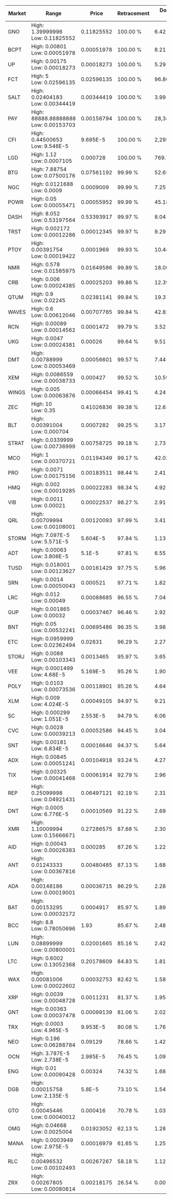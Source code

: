 | Market | Range | Price| Retracement | Doubles to 50% |
| --- | --- | --- | --- | --- |
| GNO | High: 1.39999996<br />Low: 0.11825552 | 0.11825552 | 100.00 % | 6.42 |
| BCPT | High: 0.00801<br />Low: 0.00051978 | 0.00051978 | 100.00 % | 8.21 |
| UP | High: 0.00175<br />Low: 0.00018273 | 0.00018273 | 100.00 % | 5.29 |
| FCT | High: 5<br />Low: 0.02596135 | 0.02596135 | 100.00 % | 96.80 |
| SALT | High: 0.02404183<br />Low: 0.00344419 | 0.00344419 | 100.00 % | 3.99 |
| PAY | High: 88888.88888888<br />Low: 0.00153703 | 0.00156794 | 100.00 % | 28,345,756.35 |
| CFI | High: 0.44500653<br />Low: 9.546E-5 | 9.695E-5 | 100.00 % | 2,295.52 |
| LGD | High: 1.12<br />Low: 0.0007105 | 0.000728 | 100.00 % | 769.72 |
| BTG | High: 7.88754<br />Low: 0.07500176 | 0.07561192 | 99.99 % | 52.65 |
| NGC | High: 0.0121688<br />Low: 0.0009 | 0.0009009 | 99.99 % | 7.25 |
| POWR | High: 0.05<br />Low: 0.00055471 | 0.00055952 | 99.99 % | 45.18 |
| DASH | High: 8.052<br />Low: 0.53197564 | 0.53393917 | 99.97 % | 8.04 |
| TRST | High: 0.002172<br />Low: 0.00012286 | 0.00012345 | 99.97 % | 9.29 |
| PTOY | High: 0.00391754<br />Low: 0.00019422 | 0.0001969 | 99.93 % | 10.44 |
| NMR | High: 0.578<br />Low: 0.01585975 | 0.01649586 | 99.89 % | 18.00 |
| CRB | High: 0.006<br />Low: 0.00024385 | 0.00025203 | 99.86 % | 12.39 |
| QTUM | High: 0.9<br />Low: 0.02245 | 0.02381141 | 99.84 % | 19.37 |
| WAVES | High: 0.6<br />Low: 0.00612046 | 0.00707765 | 99.84 % | 42.82 |
| RCN | High: 0.00089<br />Low: 0.00014562 | 0.0001472 | 99.79 % | 3.52 |
| UKG | High: 0.0047<br />Low: 0.00024381 | 0.00026 | 99.64 % | 9.51 |
| DMT | High: 0.00788999<br />Low: 0.00053469 | 0.00056601 | 99.57 % | 7.44 |
| XEM | High: 0.0086559<br />Low: 0.00038733 | 0.000427 | 99.52 % | 10.59 |
| WINGS | High: 0.005<br />Low: 0.00063876 | 0.00066454 | 99.41 % | 4.24 |
| ZEC | High: 10<br />Low: 0.35 | 0.41026836 | 99.38 % | 12.61 |
| BLT | High: 0.00391004<br />Low: 0.000704 | 0.0007282 | 99.25 % | 3.17 |
| STRAT | High: 0.0339999<br />Low: 0.00736999 | 0.00758725 | 99.18 % | 2.73 |
| MCO | High: 1<br />Low: 0.00370721 | 0.01194349 | 99.17 % | 42.02 |
| PRO | High: 0.0071<br />Low: 0.00175156 | 0.00183511 | 98.44 % | 2.41 |
| HMQ | High: 0.002<br />Low: 0.00019285 | 0.00022283 | 98.34 % | 4.92 |
| VIB | High: 0.0011<br />Low: 0.00021 | 0.00022537 | 98.27 % | 2.91 |
| QRL | High: 0.00709994<br />Low: 0.00108001 | 0.00120093 | 97.99 % | 3.41 |
| STORM | High: 7.097E-5<br />Low: 5.571E-5 | 5.604E-5 | 97.84 % | 1.13 |
| ADT | High: 0.00063<br />Low: 3.806E-5 | 5.1E-5 | 97.81 % | 6.55 |
| TUSD | High: 0.018001<br />Low: 0.00123627 | 0.00161429 | 97.75 % | 5.96 |
| SRN | High: 0.0014<br />Low: 0.00050043 | 0.000521 | 97.71 % | 1.82 |
| LRC | High: 0.012<br />Low: 0.00049 | 0.00088685 | 96.55 % | 7.04 |
| GUP | High: 0.001865<br />Low: 0.00032 | 0.00037467 | 96.46 % | 2.92 |
| BNT | High: 0.05<br />Low: 0.00532241 | 0.00695486 | 96.35 % | 3.98 |
| ETC | High: 0.0959999<br />Low: 0.02362494 | 0.02631 | 96.29 % | 2.27 |
| STORJ | High: 0.0088<br />Low: 0.00103343 | 0.0013465 | 95.97 % | 3.65 |
| VEE | High: 0.0001499<br />Low: 4.68E-5 | 5.169E-5 | 95.26 % | 1.90 |
| POLY | High: 0.0103<br />Low: 0.00073536 | 0.00118901 | 95.26 % | 4.64 |
| XLM | High: 0.009<br />Low: 4.024E-5 | 0.00049105 | 94.97 % | 9.21 |
| SC | High: 0.000299<br />Low: 1.051E-5 | 2.553E-5 | 94.79 % | 6.06 |
| CVC | High: 0.0028<br />Low: 0.00039213 | 0.00052586 | 94.45 % | 3.04 |
| SNT | High: 0.00181<br />Low: 6.834E-5 | 0.00016646 | 94.37 % | 5.64 |
| ADX | High: 0.00845<br />Low: 0.00051241 | 0.00104918 | 93.24 % | 4.27 |
| TIX | High: 0.00325<br />Low: 0.00041468 | 0.00061914 | 92.79 % | 2.96 |
| REP | High: 0.25099998<br />Low: 0.04921431 | 0.06497121 | 92.19 % | 2.31 |
| DNT | High: 0.0005<br />Low: 6.776E-5 | 0.00010569 | 91.22 % | 2.69 |
| XMR | High: 1.10009994<br />Low: 0.15666671 | 0.27286575 | 87.68 % | 2.30 |
| AID | High: 0.00043<br />Low: 0.00026383 | 0.000285 | 87.26 % | 1.22 |
| ANT | High: 0.01243333<br />Low: 0.00367816 | 0.00480485 | 87.13 % | 1.68 |
| ADA | High: 0.00148186<br />Low: 0.00019001 | 0.00036715 | 86.29 % | 2.28 |
| BAT | High: 0.00153295<br />Low: 0.00032172 | 0.0004917 | 85.97 % | 1.89 |
| BCC | High: 8.8<br />Low: 0.78050696 | 1.93 | 85.67 % | 2.48 |
| LUN | High: 0.08899999<br />Low: 0.00800001 | 0.02001665 | 85.16 % | 2.42 |
| LTC | High: 0.6002<br />Low: 0.13052368 | 0.20178609 | 84.83 % | 1.81 |
| WAX | High: 0.00081006<br />Low: 0.00022602 | 0.00032753 | 82.62 % | 1.58 |
| XRP | High: 0.0039<br />Low: 0.00048728 | 0.0011231 | 81.37 % | 1.95 |
| GNT | High: 0.00363<br />Low: 0.00037478 | 0.00099139 | 81.06 % | 2.02 |
| TRX | High: 0.0003<br />Low: 4.965E-5 | 9.953E-5 | 80.08 % | 1.76 |
| NEO | High: 0.196<br />Low: 0.06288784 | 0.09129 | 78.66 % | 1.42 |
| OCN | High: 3.787E-5<br />Low: 2.738E-5 | 2.985E-5 | 76.45 % | 1.09 |
| ENG | High: 0.01<br />Low: 0.00090428 | 0.00324 | 74.32 % | 1.68 |
| DGB | High: 0.00015758<br />Low: 2.135E-5 | 5.8E-5 | 73.10 % | 1.54 |
| GTO | High: 0.00045446<br />Low: 0.00040012 | 0.000416 | 70.78 % | 1.03 |
| OMG | High: 0.04668<br />Low: 0.0025004 | 0.01923052 | 62.13 % | 1.28 |
| MANA | High: 0.0003949<br />Low: 2.975E-5 | 0.00016979 | 61.65 % | 1.25 |
| RLC | High: 0.00496532<br />Low: 0.00102493 | 0.00267267 | 58.18 % | 1.12 |
| ZRX | High: 0.00267805<br />Low: 0.00080814 | 0.00218175 | 26.54 % | 0.00 |
